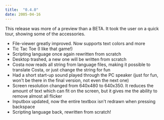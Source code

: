 ```yaml
---
title:  "0.4.0"
date: 2005-04-16
---
```

This release was more of a preview than a BETA. It took the user on a quick tour, showing some of the accessories.

- File-viewer greatly improved. Now supports text colors and more
- Tic Tac Toe (I like that game!)
- Scripting language once again rewritten from scratch
- Desktop trashed, a new one will be written from scratch
- Costa now reads all string from language files, making it possible to translate Costa, or just change the string for fun
- Had a short start-up sound played through the PC speaker (just for fun, won't be there in the final version, not even the next one)
- Screen resolution changed from 640x480 to 640x350. It reduces the amount of text which can fit on the screen, but it gives me the ability to remove almost all flicker
- Inputbox updated, now the entire textbox isn't redrawn when pressing backspace
- Scripting language back, rewritten from scratch!
